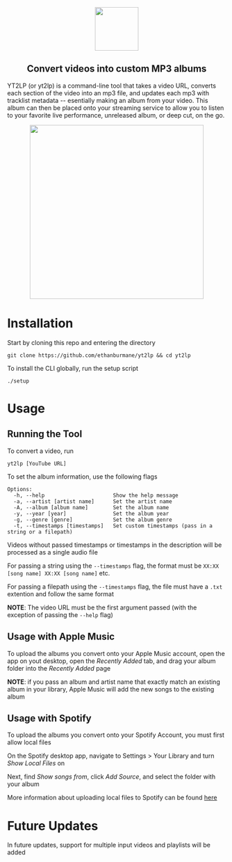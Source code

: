 <div align="center">
  <img src="https://github.com/user-attachments/assets/972300ff-fd66-41e1-b86c-bc59cf72e133" height="100px">
  <h2>Convert videos into custom MP3 albums</h2>
</div>

YT2LP (or yt2lp) is a command-line tool that takes a video URL, converts each section of the video into an mp3 file, and updates each mp3 with tracklist metadata -- esentially making an album from your video. This album can then be placed onto your streaming service to allow you to listen to your favorite live performance, unreleased album, or deep cut, on the go.</div>

<div align="center">

  <img src="https://github.com/user-attachments/assets/9e493344-b051-434c-86e6-2e080f280077" height="400px">
  
</div>

# Installation

Start by cloning this repo and entering the directory
```
git clone https://github.com/ethanburmane/yt2lp && cd yt2lp
```

To install the CLI globally, run the setup script
```
./setup
```

# Usage

## Running the Tool

To convert a video, run
```
yt2lp [YouTube URL]
```

To set the album information, use the following flags
```
Options:
  -h, --help                      Show the help message
  -a, --artist [artist name]      Set the artist name
  -A, --album [album name]        Set the album name
  -y, --year [year]               Set the album year
  -g, --genre [genre]             Set the album genre
  -t, --timestamps [timestamps]   Set custom timestamps (pass in a string or a filepath)
```

Videos without passed timestamps or timestamps in the description will be processed as a single audio file

For passing a string using the `--timestamps` flag, the format must be `XX:XX [song name] XX:XX [song name]` etc.

For passing a filepath using the `--timestamps` flag, the file must have a `.txt` extention and follow the same format

**NOTE**: The video URL must be the first argument passed (with the exception of passing the `--help` flag)

## Usage with Apple Music 
To upload the albums you convert onto your Apple Music account, open the app on yout desktop, open the *Recently Added* tab, and drag your album folder into the *Recently Added* page

**NOTE**: if you pass an album and artist name that exactly match an existing album in your library, Apple Music will add the new songs to the existing album

## Usage with Spotify
To upload the albums you convert onto your Spotify Account, you must first allow local files

On the Spotify desktop app, navigate to Settings > Your Library and turn *Show Local Files* on

Next, find *Show songs from*, click *Add Source*, and select the folder with your album

More information about uploading local files to Spotify can be found [here](https://support.spotify.com/us/article/local-files/)

# Future Updates
In future updates, support for multiple input videos and playlists will be added

